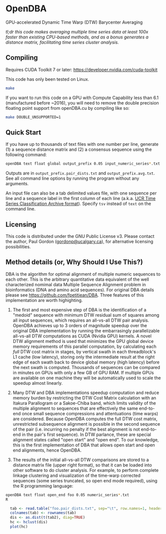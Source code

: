 # OpenDBA
GPU-accelerated Dynamic Time Warp (DTW) Barycenter Averaging

*tl;dr this code makes averaging multiple time series data at least 100x faster than existing CPU-based methods, and as a bonus generates a distance matrix, facilitating time series cluster analysis.*

## Compiling
Requires CUDA Toolkit 7 or later: https://developer.nvidia.com/cuda-toolkit

This code has only been tested on Linux.

```bash
make
```

If you want to run this code on a GPU with Compute Capability less than 6.1 (manufactured before ~2016), you will need to remove the double precision floating point support from openDBA.cu by compiling like so:

```bash
make DOUBLE_UNSUPPORTED=1
```

## Quick Start
If you have up to thousands of text files with one number per line, generate (1) a sequence distance matrix and (2) a consensus sequence using the following command:

```bash
openDBA text float global output_prefix 0.05 input_numeric_series*.txt
```
Outputs are in `output_prefix.pair_dists.txt` and `output_prefix.avg.txt`. See all command line options by running the program without any arguments.

An input file can also be a tab delimited values file, with one sequence per line and a sequence label in the first column of each line (a.k.a. [UCR Time Series Classification Archive format](https://www.cs.ucr.edu/~eamonn/time_series_data_2018/)). Specify `tsv` instead of `text` on the command line.

## Licensing
This code is distributed under the GNU Public License v3.  Please contact the author, Paul Gordon (gordonp@ucalgary.ca), for alternative licensing possibilities.

## Method details (or, Why Should I Use This?)

DBA is the algorithm for optimal alignment of multiple numeric sequences to each other. This is the arbitrary quantitative data equivalent of the well characterized nomimal data Multiple Sequence Alignment problem in bioinformatics (DNA and amino acid sequences).  For original DBA details please see https://github.com/fpetitjean/DBA. Three features of this implementation are worth highighting.

1. The first and most expensive step of DBA is the identification of a "medoid" sequence with minimum DTW residual sum of squares among all input sequences, which requires an all-vs-all DTW pair analysis. OpenDBA achieves up to 3 orders of magnitude speedup over the original DBA implementation by running the embarrasingly parallelizable all-vs-all DTW computations as CUDA (Nvidia GPU) kernels. A novel DTW alignment method is used that minimizes the GPU global device memory requirements of this parallel computation, by calculating each *full* DTW cost matrix in stages, by vertical swath in each threadblock's L1 cache (low latency), storing only the intermediate result at the right edge of each swath back to device global memory (high latency) before the next swath is computed. Thousands of sequences can be compared in minutes on GPUs with only a few GB of GPU RAM. If multiple GPUs are available on one machine they will be automatically used to scale the speedup almost linearly.

2. Many DTW and DBA implementations speedup computation and reduce memory burden by restricting the DTW Cost Matrix calculation with an Itakura Parallogram or a Sakoe-Chiba band, which limits validity of the multiple alignment to sequences that are effectively the same end-to-end once small sequence compressions and attentuations (time warps) are considered. Because OpenDBA computes the full DTW cost matrix, unrestricted subsequence alignment is possible in the second sequence of the pair (i.e. incurring no penalty if the best alignment is not end-to-end in the pair's first sequence). In DTW parlance, these are special alignment states called "open start" and "open end". To our knowledge, this is the first implementation of DBA that allows open start and open end alignments, hence OpenDBA.

3. The results of the initial all-vs-all DTW comparisons are stored to a distance matrix file (upper right format), so that it can be loaded into other software to do cluster analysis. For example, to perform complete linkage clustering and visualization of the time-warp corrected sequences (some series truncated, so open end mode required), using the R programming language:

```bash
openDBA text float open_end foo 0.05 numeric_series*.txt
R
```

```R
  tab <- read.table("foo.pair_dists.txt", sep="\t", row.names=1, header=FALSE)
  colnames(tab) <- rownames(tab)
  dis <- as.dist(t(tab2), diag=TRUE)
  hc <- hclust(dis)
  plot(hc)
```
